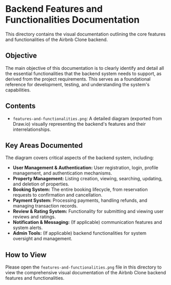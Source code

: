 # Backend Features and Functionalities Documentation

This directory contains the visual documentation outlining the core features and functionalities of the Airbnb Clone backend.

## Objective

The main objective of this documentation is to clearly identify and detail all the essential functionalities that the backend system needs to support, as derived from the project requirements. This serves as a foundational reference for development, testing, and understanding the system's capabilities.

## Contents

* `features-and-functionalities.png`: A detailed diagram (exported from Draw.io) visually representing the backend's features and their interrelationships.

## Key Areas Documented

The diagram covers critical aspects of the backend system, including:

* **User Management & Authentication:** User registration, login, profile management, and authentication mechanisms.
* **Property Management:** Listing creation, viewing, searching, updating, and deletion of properties.
* **Booking System:** The entire booking lifecycle, from reservation requests to confirmation and cancellation.
* **Payment System:** Processing payments, handling refunds, and managing transaction records.
* **Review & Rating System:** Functionality for submitting and viewing user reviews and ratings.
* **Notification & Messaging:** (If applicable) communication features and system alerts.
* **Admin Tools:** (If applicable) backend functionalities for system oversight and management.

## How to View

Please open the `features-and-functionalities.png` file in this directory to view the comprehensive visual documentation of the Airbnb Clone backend features and functionalities.
